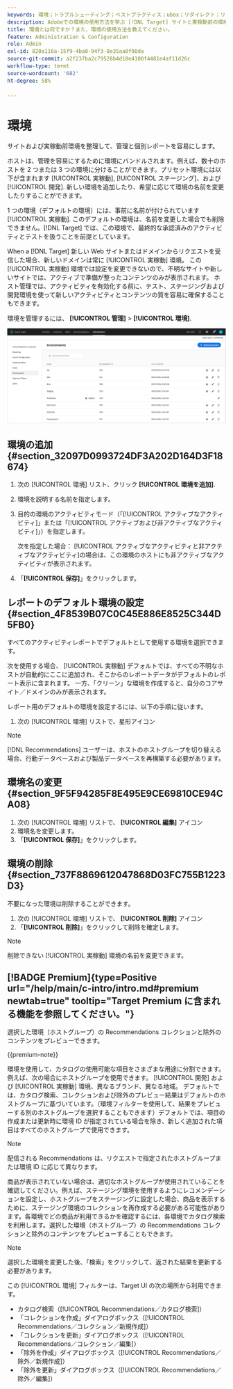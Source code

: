 ```yaml
---
keywords: 環境；トラブルシューティング；ベストプラクティス；ubox；リダイレクト；リダイレクト；ホワイトリスト；ブラックリスト；ブロックリスト;許可リスト
description: Adobeでの環境の使用方法を学ぶ [!DNL Target] サイトと実稼動前の環境を整理し、管理と個別レポートを容易にします。
title: 環境とは何ですか？また、環境の使用方法を教えてください。
feature: Administration & Configuration
role: Admin
exl-id: 820a116a-15f9-4ba0-94f3-8e35aa0f90da
source-git-commit: a2f237ba2c79528b4d18e4100f4481e4af11d26c
workflow-type: tm+mt
source-wordcount: '682'
ht-degree: 58%

---
```


# 環境

サイトおよび実稼動前環境を整理して、管理と個別レポートを容易にします。

ホストは、管理を容易にするために環境にバンドルされます。例えば、数十のホストを 2 つまたは 3 つの環境に分けることができます。プリセット環境には以下が含まれます [!UICONTROL 実稼動], [!UICONTROL ステージング]、および [!UICONTROL 開発]. 新しい環境を追加したり、希望に応じて環境の名前を変更したりすることができます。

1 つの環境（デフォルトの環境）には、事前に名前が付けられています [!UICONTROL 実稼動]. このデフォルトの環境は、名前を変更した場合でも削除できません。[!DNL Target] では、この環境で、最終的な承認済みのアクティビティとテストを扱うことを前提としています。

When a [!DNL Target] 新しい Web サイトまたはドメインからリクエストを受信した場合、新しいドメインは常に [!UICONTROL 実稼動] 環境。 この [!UICONTROL 実稼動] 環境では設定を変更できないので、不明なサイトや新しいサイトでは、アクティブで準備が整ったコンテンツのみが表示されます。 ホスト管理では、アクティビティを有効化する前に、テスト、ステージングおよび開発環境を使って新しいアクティビティとコンテンツの質を容易に確保することもできます。

環境を管理するには、 **[!UICONTROL 管理]** > **[!UICONTROL 環境]**.

![環境リスト](/help/main/administrating-target/assets/environments.png)

## 環境の追加 {#section_32097D0993724DF3A202D164D3F18674}

1. 次の [!UICONTROL 環境] リスト、クリック **[!UICONTROL 環境を追加]**.
1. 環境を説明する名前を指定します。
1. 目的の環境のアクティビティモード（「[!UICONTROL アクティブなアクティビティ]」または「[!UICONTROL アクティブおよび非アクティブなアクティビティ]」）を指定します。

   次を指定した場合： [!UICONTROL アクティブなアクティビティと非アクティブなアクティビティ]の場合は、この環境のホストにも非アクティブなアクティビティが表示されます。

1. 「**[!UICONTROL 保存]**」をクリックします。

## レポートのデフォルト環境の設定 {#section_4F8539B07C0C45E886E8525C344D5FB0}

すべてのアクティビティレポートでデフォルトとして使用する環境を選択できます。

次を使用する場合、 [!UICONTROL 実稼動] デフォルトでは、すべての不明なホストが自動的にここに追加され、そこからのレポートデータがデフォルトのレポート表示に含まれます。 一方、「クリーン」な環境を作成すると、自分のコアサイト／ドメインのみが表示されます。

レポート用のデフォルトの環境を設定するには、以下の手順に従います。

1. 次の [!UICONTROL 環境] リストで、星形アイコン

>[!NOTE]
>
>[!DNL Recommendations] ユーザーは、ホストのホストグループを切り替える場合、行動データベースおよび製品データベースを再構築する必要があります。

## 環境名の変更 {#section_9F5F94285F8E495E9CE69810CE94CA08}

1. 次の [!UICONTROL 環境] リストで、 **[!UICONTROL 編集]** アイコン
1. 環境名を変更します。
1. 「**[!UICONTROL 保存]**」をクリックします。

## 環境の削除 {#section_737F8869612047868D03FC755B1223D3}

不要になった環境は削除することができます。

1. 次の [!UICONTROL 環境] リストで、 **[!UICONTROL 削除]** アイコン
1. 「**[!UICONTROL 削除]**」をクリックして削除を確定します。

>[!NOTE]
>
>削除できない [!UICONTROL 実稼動] 環境の名前を変更できます。

## [!BADGE Premium]{type=Positive url="/help/main/c-intro/intro.md#premium newtab=true" tooltip="Target Premium に含まれる機能を参照してください。"}

選択した環境（ホストグループ）の Recommendations コレクションと除外のコンテンツをプレビューできます。

{{premium-note}}

環境を使用して、カタログの使用可能な項目をさまざまな用途に分割できます。 例えば、次の場合にホストグループを使用できます。 [!UICONTROL 開発] および [!UICONTROL 実稼動] 環境、異なるブランド、異なる地域。 デフォルトでは、カタログ検索、コレクションおよび除外のプレビュー結果はデフォルトのホストグループに基づいています。（環境フィルターを使用して、結果をプレビューする別のホストグループを選択することもできます）デフォルトでは、項目の作成または更新時に環境 ID が指定されている場合を除き、新しく追加された項目はすべてのホストグループで使用できます。

>[!NOTE]
>
>配信される Recommendations は、リクエストで指定されたホストグループまたは環境 ID に応じて異なります。


商品が表示されていない場合は、適切なホストグループが使用されていることを確認してください。例えば、ステージング環境を使用するようにレコメンデーションを設定し、ホストグループをステージングに設定した場合、商品を表示するために、ステージング環境のコレクションを再作成する必要がある可能性があります。各環境でどの商品が利用できるかを確認するには、各環境でカタログ検索を利用します。選択した環境（ホストグループ）の Recommendations コレクションと除外のコンテンツをプレビューすることもできます。

>[!NOTE]
>選択した環境を変更した後、「検索」をクリックして、返された結果を更新する必要があります。

この [!UICONTROL 環境] フィルターは、Target UI の次の場所から利用できます。

* カタログ検索（[!UICONTROL Recommendations／カタログ検索]）
* 「コレクションを作成」ダイアログボックス（[!UICONTROL Recommendations／コレクション／新規作成]）
* 「コレクションを更新」ダイアログボックス（[!UICONTROL Recommendations／コレクション／編集]）
* 「除外を作成」ダイアログボックス（[!UICONTROL Recommendations／除外／新規作成]）
* 「除外を更新」ダイアログボックス（[!UICONTROL Recommendations／除外／編集]）
